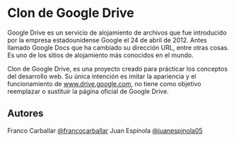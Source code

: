 # Clon de Google Drive
Google Drive es un servicio de alojamiento de archivos que fue introducido por la empresa estadounidense Google el 24 de abril de 2012. Antes llamado Google Docs que ha cambiado su dirección URL, entre otras cosas. Es uno de los sitios de alojamiento más conocidos en el mundo.

Clon de Google Drive, es una proyecto creado para prácticar los conceptos del desarrollo web. Su única intención es imitar la apariencia y el funcionamiento de www.drive.google.com, no tiene como objetivo reemplazar o sustituir la página oficial de Google Drive.
## Autores 

Franco Carballar [@francocarballar](https://github.com/francocarballar)
Juan Espínola [@juanespinola05](https://github.com/juanespinola05)